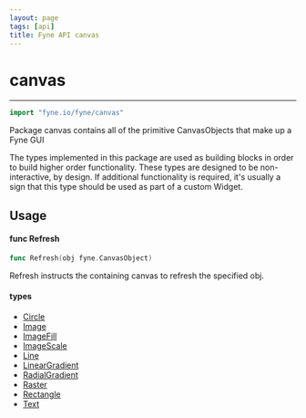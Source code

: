 ```yaml
---
layout: page
tags: [api]
title: Fyne API canvas
---
```


# canvas
---
```go
import "fyne.io/fyne/canvas"
```

Package canvas contains all of the primitive CanvasObjects that make up a Fyne GUI

The types implemented in this package are used as building blocks in order to build higher order functionality. These types are designed to be non-interactive, by design. If additional functionality is required, it's usually a sign that this type should be used as part of a custom Widget.

## Usage

#### func  Refresh

```go
func Refresh(obj fyne.CanvasObject)
```
Refresh instructs the containing canvas to refresh the specified obj.

#### types

 * [Circle](circle.html)
 * [Image](image.html)
 * [ImageFill](imagefill.html)
 * [ImageScale](imagescale.html)
 * [Line](line.html)
 * [LinearGradient](lineargradient.html)
 * [RadialGradient](radialgradient.html)
 * [Raster](raster.html)
 * [Rectangle](rectangle.html)
 * [Text](text.html)
